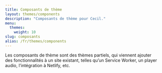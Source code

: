 ```yaml
---
title: Composants de thème
layout: themes/components
description: "Composants de thème pour Cecil."
menu:
  themes:
    weight: 10
slug: composants
alias: /fr/themes/components
---
```

Les composants de thème sont des thèmes partiels, qui viennent ajouter des fonctionnalités à un site existant, telles qu’un Service Worker, un player audio, l’intégration à Netlify, etc.

